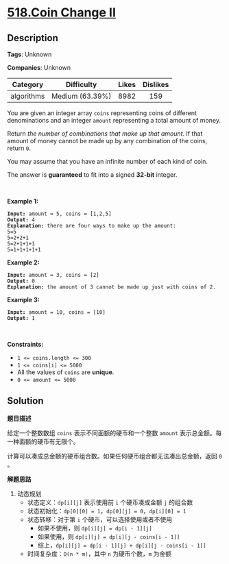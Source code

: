 # [518.Coin Change II](https://leetcode.com/problems/coin-change-ii/description/)

## Description

**Tags**: Unknown

**Companies**: Unknown

|  Category  |   Difficulty    | Likes | Dislikes |
| :--------: | :-------------: | :---: | :------: |
| algorithms | Medium (63.39%) | 8982  |   159    |

<p>You are given an integer array <code>coins</code> representing coins of different denominations and an integer <code>amount</code> representing a total amount of money.</p>
<p>Return <em>the number of combinations that make up that amount</em>. If that amount of money cannot be made up by any combination of the coins, return <code>0</code>.</p>
<p>You may assume that you have an infinite number of each kind of coin.</p>
<p>The answer is <strong>guaranteed</strong> to fit into a signed <strong>32-bit</strong> integer.</p>
<p>&nbsp;</p>
<p><strong class="example">Example 1:</strong></p>
<pre><code><strong>Input:</strong> amount = 5, coins = [1,2,5]
<strong>Output:</strong> 4
<strong>Explanation:</strong> there are four ways to make up the amount:
5=5
5=2+2+1
5=2+1+1+1
5=1+1+1+1+1</code></pre>
<p><strong class="example">Example 2:</strong></p>
<pre><code><strong>Input:</strong> amount = 3, coins = [2]
<strong>Output:</strong> 0
<strong>Explanation:</strong> the amount of 3 cannot be made up just with coins of 2.</code></pre>
<p><strong class="example">Example 3:</strong></p>
<pre><code><strong>Input:</strong> amount = 10, coins = [10]
<strong>Output:</strong> 1</code></pre>
<p>&nbsp;</p>
<p><strong>Constraints:</strong></p>
<ul>
  <li><code>1 &lt;= coins.length &lt;= 300</code></li>
  <li><code>1 &lt;= coins[i] &lt;= 5000</code></li>
  <li>All the values of <code>coins</code> are <strong>unique</strong>.</li>
  <li><code>0 &lt;= amount &lt;= 5000</code></li>
</ul>

## Solution

**题目描述**

给定一个整数数组 `coins` 表示不同面额的硬币和一个整数 `amount` 表示总金额。每一种面额的硬币有无限个。

计算可以凑成总金额的硬币组合数。如果任何硬币组合都无法凑出总金额，返回 `0` 。

**解题思路**

1. 动态规划
   - 状态定义：`dp[i][j]` 表示使用前 `i` 个硬币凑成金额 `j` 的组合数
   - 状态初始化：`dp[0][0] = 1`，`dp[0][j] = 0`，`dp[i][0] = 1`
   - 状态转移：对于第 `i` 个硬币，可以选择使用或者不使用
     - 如果不使用，则 `dp[i][j] = dp[i - 1][j]`
     - 如果使用，则 `dp[i][j] = dp[i][j - coins[i - 1]]`
     - 综上，`dp[i][j] = dp[i - 1][j] + dp[i][j - coins[i - 1]]`
   - 时间复杂度：`O(n * m)`，其中 `n` 为硬币个数，`m` 为金额

